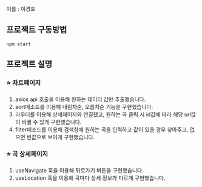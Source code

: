 이름 : 이경호

## 프로젝트 구동방법

```
npm start
```

## 프로젝트 설명

### ⭐️ 차트페이지
1. axios api 호출을 이용해 원하는 데이터 값만 추출했습니다.
2. sort메소드를 이용해 내림차순, 오름차순 기능을 구현했습니다.
3. 라우터를 이용해 상세페이지와 연결했고, 원하는 곡 클릭 시 id값에 따라 해당 url값이 바뀔 수 있게 구현했습니다.
4. filter메소드를 이용해 검색창에 원하는 곡을 입력하고 값이 있을 경우 찾아주고, 없으면 빈값으로 보이게 구현했습니다.

### ⭐️ 곡 상세페이지
1. useNavigate 훅을 이용해 뒤로가기 버튼을 구현했습니다.
2. useLocation 훅을 이용해 곡마다 상세 정보가 다르게 구현했습니다.